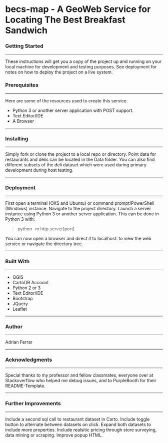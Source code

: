 # becs-map - A GeoWeb Service for Locating The Best Breakfast Sandwich

### Getting Started
___
These instructions will get you a copy of the project up and running on your local machine for development and testing purposes. See deployment for notes on how to deploy the project on a live system.

### Prerequisites
___
Here are some of the resources used to create this service.
* Python 3 or another server application with POST support.
* Text Editor/IDE
* A Browser
___
### Installing
___
Simply fork or clone the project to a local repo or directory. Point data for restaurants and delis can be located in the Data folder. You can also find different subsets of the deli dataset which were used during primary development during host testing.
___
### Deployment
___
First open a terminal (OXS and Ubuntu) or command prompt/PowerShell (Windows) instance. Navigate to the project directory. Launch a server instance using Python 3 or another server application. 
This can be done in Python 3 with:
>python -m http.server[port]

You can now open a browser and direct it to localhost:<port> to view the web service or navigate the directory tree.
___
### Built With
___
* QGIS
* CartoDB Account
* Python 2 or 3
* Text Editor/IDE
* Bootstrap
* JQuery
* Leaflet
___
### Author
___
Adrian Ferrar
___
### Acknowledgments
___
Special thanks to my professor and fellow classmates, everyone over at Stackoverflow who helped me debug issues, and to PurpleBooth for their README-Template.
___
### Further Improvements
___
Include a second sql call to restaurant dataset in Carto. Include toggle button to alternate between datasets on click. Expand both datasets to include more properties. Include realsitic pricing through store surveying, data mining or scraping. Improve popup HTML.
